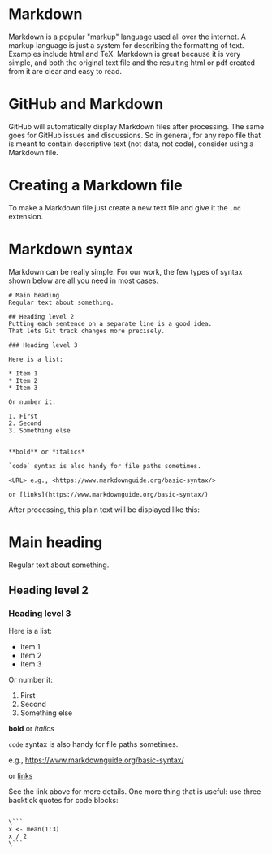 # Markdown
Markdown is a popular "markup" language used all over the internet.
A markup language is just a system for describing the formatting of text.
Examples include html and TeX.
Markdown is great because it is very simple, and both the original text file and the resulting html or pdf created from it are clear and easy to read.

# GitHub and Markdown
GitHub will automatically display Markdown files after processing.
The same goes for GitHub issues and discussions.
So in general, for any repo file that is meant to contain descriptive text (not data, not code), consider using a Markdown file.

# Creating a Markdown file
To make a Markdown file just create a new text file and give it the `.md` extension.

# Markdown syntax
Markdown can be really simple.
For our work, the few types of syntax shown below are all you need in most cases.

```
# Main heading
Regular text about something.

## Heading level 2
Putting each sentence on a separate line is a good idea.
That lets Git track changes more precisely.

### Heading level 3

Here is a list:

* Item 1
* Item 2
* Item 3

Or number it:

1. First
2. Second
3. Something else


**bold** or *italics*

`code` syntax is also handy for file paths sometimes.

<URL> e.g., <https://www.markdownguide.org/basic-syntax/>

or [links](https://www.markdownguide.org/basic-syntax/)
```

After processing, this plain text will be displayed like this:

# Main heading
Regular text about something.

## Heading level 2

### Heading level 3

Here is a list:

* Item 1
* Item 2
* Item 3

Or number it:

1. First
2. Second
3. Something else


**bold** or *italics*

`code` syntax is also handy for file paths sometimes.

<URL> e.g., <https://www.markdownguide.org/basic-syntax/>

or [links](https://www.markdownguide.org/basic-syntax/)

See the link above for more details.
One more thing that is useful: use three backtick quotes for code blocks:

```

\```
x <- mean(1:3)
x / 2
\```

```
